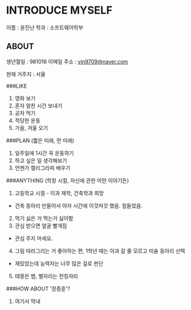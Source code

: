 INTRODUCE MYSELF
======
이름 : 윤진난
학과 : 소프트웨어학부

ABOUT
-----
생년월일 : 981016
이메일 주소 : yjn9709@naver.com

현재 거주지 : 서울

###LIKE 
1. 영화 보기 
2. 혼자 알찬 시간 보내기
3. 공차 먹기
4. 적당한 운동
5. 가을, 겨울 오기 

###PLAN (짧은 미래, 먼 미래)
1. 일주일에 1시간 꼭 운동하기
2. 하고 싶은 일 생각해보기
3. 언젠가 캘리그라피 배우기

###ANYTHING (학창 시절, 자신에 관한 어떤 이야기든)
1. 고등학교 시절 - 이과 재학, 건축학과 희망
 * 건축 동아리 만들어서 야자 시간에 이것저것 했음. 힘들었음.
2. 먹기 싫은 거 먹는거 싫어함
3. 관심 받으면 얼굴 빨개짐
 * 관심 주지 마세요.
4. 그림 따라그리는 거 좋아하는 편, 1학년 때는 이과 갈 줄 모르고 미술 동아리 선택
 * 재밌었는데 능력자는 너무 많은 걸로 판단
5. 태몽은 뱀, 별자리는 천칭자리

###HOW ABOUT '장종훈'?
1. 여기서 막내
